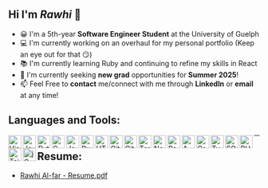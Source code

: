 ## Hi I'm ***Rawhi*** 👋
* 😀 I'm a 5th-year **Software Engineer Student** at the University of Guelph
* 💻 I'm currently working on an overhaul for my personal portfolio (Keep an eye out for that 😏)
* 📚 I'm currently learning Ruby and continuing to refine my skills in React
* 🤔 I'm currently seeking **new grad** opportunities for **Summer 2025**!
* 📫 Feel Free to **contact** me/connect with me through **LinkedIn** or **email** at any time!

## Languages and Tools:
<link rel="stylesheet" href="devicon.min.css">




<link rel="stylesheet" href="https://cdn.jsdelivr.net/gh/devicons/devicon@latest/devicon.min.css">

<!-- Visual Studio Code Icon -->
<img align="left" alt="Visual Studio Code" width="26px" src="https://cdn.jsdelivr.net/gh/devicons/devicon/icons/vscode/vscode-original.svg" />
<!-- JavaScript Icon -->
<img align="left" alt="JavaScript" width="26px" src="https://cdn.jsdelivr.net/gh/devicons/devicon/icons/javascript/javascript-original.svg" />
<!-- Python Icon -->
<img align="left" alt="Python" width="26px" src="https://cdn.jsdelivr.net/gh/devicons/devicon/icons/python/python-original.svg" />
<!-- C Icon -->
<img align="left" alt="C" width="26px" src="https://cdn.jsdelivr.net/gh/devicons/devicon/icons/c/c-original.svg" />
<!-- Java Icon -->
<img align="left" alt="Java" width="26px" src="https://cdn.jsdelivr.net/gh/devicons/devicon/icons/java/java-original.svg" />
<!-- Ruby Icon -->
<img align="left" alt="Ruby" width="26px" src="https://cdn.jsdelivr.net/gh/devicons/devicon/icons/ruby/ruby-original.svg" />
<!-- HTML5 Icon -->
<img align="left" alt="HTML5" width="26px" src="https://cdn.jsdelivr.net/gh/devicons/devicon/icons/html5/html5-original.svg" />
<!-- Git Icon -->
<img align="left" alt="Git" width="26px" src="https://cdn.jsdelivr.net/gh/devicons/devicon/icons/git/git-original.svg" />
<!-- GitHub Icon -->
<img align="left" alt="GitHub" width="26px" src="https://cdn.jsdelivr.net/gh/devicons/devicon/icons/github/github-original.svg" />
<!-- Terminal Icon -->
<img align="left" alt="Terminal" width="26px" src="https://cdn.jsdelivr.net/gh/devicons/devicon/icons/bash/bash-original.svg" />

<!-- Node.js Icon -->
<img align="left" alt="Node.js" width="26px" src="https://cdn.jsdelivr.net/gh/devicons/devicon/icons/nodejs/nodejs-original.svg" />
<!-- React.js Icon -->
<img align="left" alt="React.js" width="26px" src="https://cdn.jsdelivr.net/gh/devicons/devicon/icons/react/react-original.svg" />
<!-- AWS Icon -->
<img align="left" alt="AWS" width="26px" src="https://cdn.jsdelivr.net/gh/devicons/devicon/icons/amazonwebservices/amazonwebservices-original-wordmark.svg" />
<!-- GraphQL Icon -->
<img align="left" alt="GraphQL" width="26px" src="https://cdn.jsdelivr.net/gh/devicons/devicon/icons/graphql/graphql-plain.svg" />
<!-- TypeScript Icon -->
<img align="left" alt="TypeScript" width="26px" src="https://cdn.jsdelivr.net/gh/devicons/devicon/icons/typescript/typescript-original.svg" />
<!-- SQL Icon -->
<img align="left" alt="SQL" width="26px" src="https://cdn.jsdelivr.net/gh/devicons/devicon/icons/mysql/mysql-original.svg" />
<!-- PHP Icon -->
<img align="left" alt="PHP" width="26px" src="https://cdn.jsdelivr.net/gh/devicons/devicon/icons/php/php-original.svg" />
<!-- Tailwind CSS Icon -->
<img align="left" alt="Tailwind CSS" width="26px" src="https://cdn.jsdelivr.net/gh/devicons/devicon/icons/tailwindcss/tailwindcss-original.svg" />
<!-- jQuery Icon -->
<img align="left" alt="jQuery" width="26px" src="https://cdn.jsdelivr.net/gh/devicons/devicon/icons/jquery/jquery-original.svg" />

<hr height="0px"/>


## Resume:
* [Rawhi Al-far - Resume.pdf](https://github.com/rawhialfar/rawhialfar/blob/4878c73aee3cb5fe4f02a73cdc7f1b06e77e08fe/Rawhi%20Al-far%20-%20Resume.pdf)
